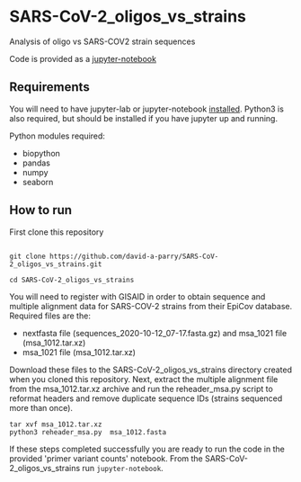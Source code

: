 # SARS-CoV-2_oligos_vs_strains

Analysis of oligo vs SARS-COV2 strain sequences

Code is provided as a [jupyter-notebook](https://jupyter.org/)

## Requirements

You will need to have jupyter-lab or jupyter-notebook [installed](https://jupyter.org/install.html). Python3 is also required, but should be installed if you have jupyter up and running.

Python modules required:

* biopython
* pandas
* numpy
* seaborn

## How to run

First clone this repository

~~~

git clone https://github.com/david-a-parry/SARS-CoV-2_oligos_vs_strains.git

cd SARS-CoV-2_oligos_vs_strains

~~~

You will need to register with GISAID in order to obtain sequence and multiple alignment data for SARS-COV-2 strains from their EpiCov database. Required files are the:

* nextfasta file (sequences_2020-10-12_07-17.fasta.gz) and msa_1021 file (msa_1012.tar.xz)
* msa_1021 file (msa_1012.tar.xz)

Download these files to the SARS-CoV-2_oligos_vs_strains directory created when you cloned this repository. Next, extract the multiple alignment file from the msa_1012.tar.xz archive and run the reheader_msa.py script to reformat headers and remove duplicate sequence IDs (strains sequenced more than once).

~~~
tar xvf msa_1012.tar.xz
python3 reheader_msa.py  msa_1012.fasta
~~~

If these steps completed successfully you are ready to run the code in the provided 'primer variant counts' notebook. From the SARS-CoV-2_oligos_vs_strains run `jupyter-notebook`.
